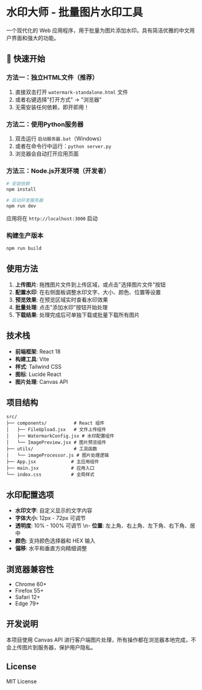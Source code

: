 # 水印大师 - 批量图片水印工具

一个现代化的 Web 应用程序，用于批量为图片添加水印。具有简洁优雅的中文用户界面和强大的功能。

## 🚀 快速开始

### 方法一：独立HTML文件（推荐）

1. 直接双击打开 `watermark-standalone.html` 文件
2. 或者右键选择"打开方式" → "浏览器"
3. 无需安装任何依赖，即开即用！

### 方法二：使用Python服务器

1. 双击运行 `启动服务器.bat`（Windows）
2. 或者在命令行中运行：`python server.py`
3. 浏览器会自动打开应用页面

### 方法三：Node.js开发环境（开发者）

```bash
# 安装依赖
npm install

# 启动开发服务器
npm run dev
```

应用将在 `http://localhost:3000` 启动

### 构建生产版本

```bash
npm run build
```

## 使用方法

1. **上传图片**: 拖拽图片文件到上传区域，或点击"选择图片文件"按钮
2. **配置水印**: 在右侧面板调整水印文字、大小、颜色、位置等设置
3. **预览效果**: 在预览区域实时查看水印效果
4. **批量处理**: 点击"添加水印"按钮开始处理
5. **下载结果**: 处理完成后可单独下载或批量下载所有图片

## 技术栈

- **前端框架**: React 18
- **构建工具**: Vite
- **样式**: Tailwind CSS
- **图标**: Lucide React
- **图片处理**: Canvas API

## 项目结构

```
src/
├── components/          # React 组件
│   ├── FileUpload.jsx   # 文件上传组件
│   ├── WatermarkConfig.jsx # 水印配置组件
│   └── ImagePreview.jsx # 图片预览组件
├── utils/               # 工具函数
│   └── imageProcessor.js # 图片处理逻辑
├── App.jsx             # 主应用组件
├── main.jsx            # 应用入口
└── index.css           # 全局样式

```

## 水印配置选项

- **水印文字**: 自定义显示的文字内容
- **字体大小**: 12px - 72px 可调节
- **透明度**: 10% - 100% 可调节  \n- **位置**: 左上角、右上角、左下角、右下角、居中
- **颜色**: 支持颜色选择器和 HEX 输入
- **偏移**: 水平和垂直方向精细调整

## 浏览器兼容性

- Chrome 60+
- Firefox 55+
- Safari 12+
- Edge 79+

## 开发说明

本项目使用 Canvas API 进行客户端图片处理，所有操作都在浏览器本地完成，不会上传图片到服务器，保护用户隐私。

## License

MIT License
